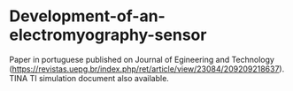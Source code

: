 # Development-of-an-electromyography-sensor
Paper in portuguese published on Journal of Egineering and Technology (https://revistas.uepg.br/index.php/ret/article/view/23084/209209218637).
TINA TI simulation document also available.
